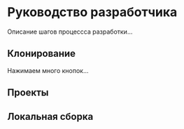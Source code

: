 # Руководство разработчика

Описание шагов процессса разработки... 

## Клонирование

Нажимаем много кнопок...

## Проекты

## Локальная сборка 

